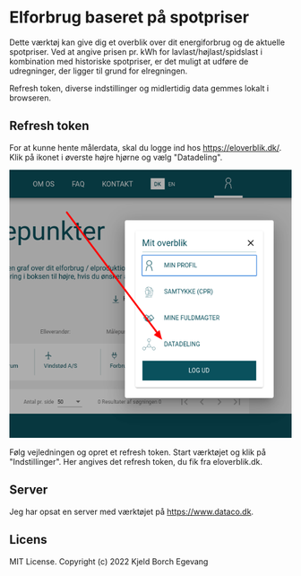 # Elforbrug baseret på spotpriser

Dette værktøj kan give dig et overblik over dit energiforbrug og de
aktuelle spotpriser. Ved at angive prisen pr. kWh for
lavlast/højlast/spidslast i kombination med historiske spotpriser, er
det muligt at udføre de udregninger, der ligger til grund for elregningen.

Refresh token, diverse indstillinger og midlertidig data gemmes lokalt i browseren.

## Refresh token
For at kunne hente målerdata, skal du logge ind hos https://eloverblik.dk/. Klik på ikonet i øverste højre hjørne og vælg "Datadeling".

![Eloverblik](https://github.com/Gitdyr/elforbrug/blob/master/eloverblik1.png?raw=true)

Følg vejledningen og opret et refresh token. Start værktøjet og klik på "Indstillinger". Her angives det refresh token, du fik fra eloverblik.dk.

## Server
Jeg har opsat en server med værktøjet på https://www.dataco.dk.

## Licens
MIT License. Copyright (c) 2022 Kjeld Borch Egevang
